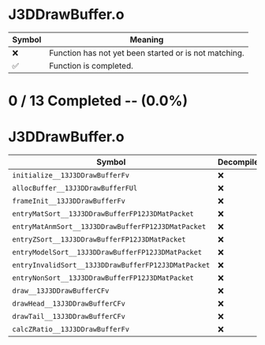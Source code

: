 # J3DDrawBuffer.o
| Symbol | Meaning 
| ------------- | ------------- 
| :x: | Function has not yet been started or is not matching. 
| :white_check_mark: | Function is completed. 


# 0 / 13 Completed -- (0.0%)
# J3DDrawBuffer.o
| Symbol | Decompiled? |
| ------------- | ------------- |
| `initialize__13J3DDrawBufferFv` | :x: |
| `allocBuffer__13J3DDrawBufferFUl` | :x: |
| `frameInit__13J3DDrawBufferFv` | :x: |
| `entryMatSort__13J3DDrawBufferFP12J3DMatPacket` | :x: |
| `entryMatAnmSort__13J3DDrawBufferFP12J3DMatPacket` | :x: |
| `entryZSort__13J3DDrawBufferFP12J3DMatPacket` | :x: |
| `entryModelSort__13J3DDrawBufferFP12J3DMatPacket` | :x: |
| `entryInvalidSort__13J3DDrawBufferFP12J3DMatPacket` | :x: |
| `entryNonSort__13J3DDrawBufferFP12J3DMatPacket` | :x: |
| `draw__13J3DDrawBufferCFv` | :x: |
| `drawHead__13J3DDrawBufferCFv` | :x: |
| `drawTail__13J3DDrawBufferCFv` | :x: |
| `calcZRatio__13J3DDrawBufferFv` | :x: |

